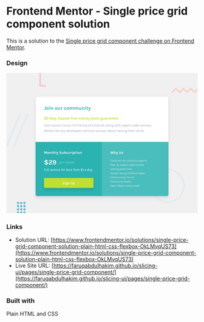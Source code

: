 # Frontend Mentor - Single price grid component solution

This is a solution to the [Single price grid component challenge on Frontend Mentor](https://www.frontendmentor.io/challenges/single-price-grid-component-5ce41129d0ff452fec5abbbc).

### Design

![](./preview.jpg)

### Links

- Solution URL: [https://www.frontendmentor.io/solutions/single-price-grid-component-solution-plain-html-css-flexbox-OkLMvqUS73](https://www.frontendmentor.io/solutions/single-price-grid-component-solution-plain-html-css-flexbox-OkLMvqUS73)
- Live Site URL: [https://faruqabdulhakim.github.io/slicing-ui/pages/single-price-grid-component/](https://faruqabdulhakim.github.io/slicing-ui/pages/single-price-grid-component/)

### Built with

Plain HTML and CSS